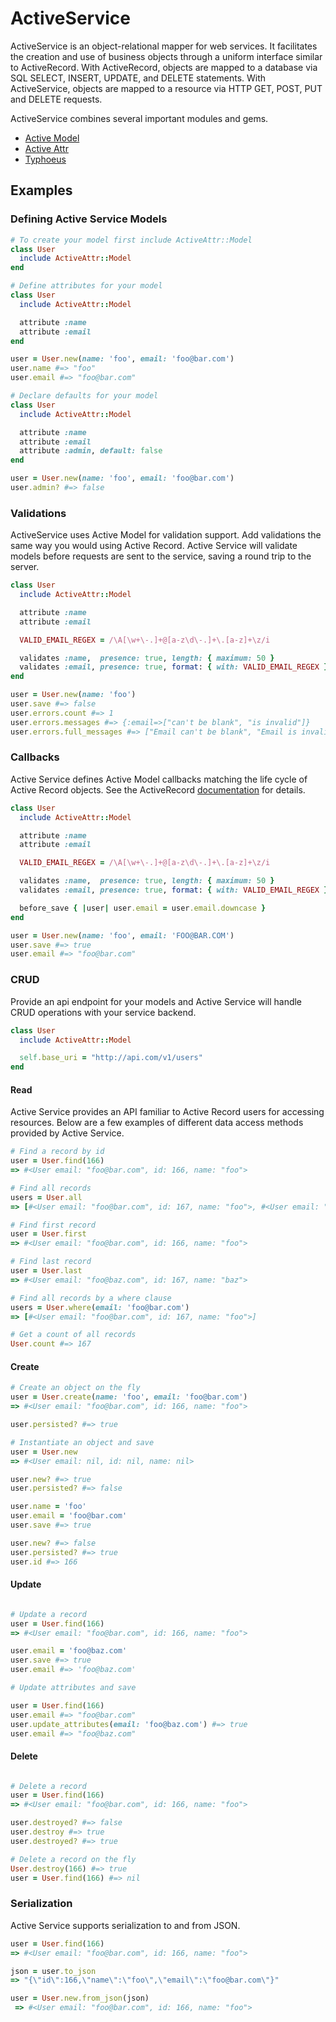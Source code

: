 # ActiveService

ActiveService is an object-relational mapper for web services. It facilitates the creation and use of business objects through a uniform interface similar to ActiveRecord. With ActiveRecord, objects are mapped to a database via SQL SELECT, INSERT, UPDATE, and DELETE statements. With ActiveService, objects are mapped to a resource via HTTP GET, POST, PUT and DELETE requests.

ActiveService combines several important modules and gems.

* [Active Model][active_model]
* [Active Attr][active_attr]
* [Typhoeus][typhoeus]

[active_model]: https://github.com/rails/rails/tree/master/activemodel
[active_attr]: https://github.com/cgriego/active_attr
[typhoeus]: https://github.com/typhoeus/typhoeus
[activerecord_callbacks]: http://api.rubyonrails.org/classes/ActiveRecord/Callbacks.html

## Examples

### Defining Active Service Models

```ruby
# To create your model first include ActiveAttr::Model
class User
  include ActiveAttr::Model
end

# Define attributes for your model
class User
  include ActiveAttr::Model

  attribute :name 
  attribute :email
end

user = User.new(name: 'foo', email: 'foo@bar.com')
user.name #=> "foo"
user.email #=> "foo@bar.com"

# Declare defaults for your model
class User
  include ActiveAttr::Model

  attribute :name 
  attribute :email
  attribute :admin, default: false
end

user = User.new(name: 'foo', email: 'foo@bar.com')
user.admin? #=> false
```

### Validations

ActiveService uses Active Model for validation support. Add validations the same way you would using Active Record. Active Service will validate models before requests are sent to the service, saving a round trip to the server.

```ruby
class User
  include ActiveAttr::Model

  attribute :name 
  attribute :email

  VALID_EMAIL_REGEX = /\A[\w+\-.]+@[a-z\d\-.]+\.[a-z]+\z/i

  validates :name,  presence: true, length: { maximum: 50 }
  validates :email, presence: true, format: { with: VALID_EMAIL_REGEX }  
end

user = User.new(name: 'foo')
user.save #=> false
user.errors.count #=> 1
user.errors.messages #=> {:email=>["can't be blank", "is invalid"]}
user.errors.full_messages #=> ["Email can't be blank", "Email is invalid"]
```

### Callbacks

Active Service defines Active Model callbacks matching the life cycle of Active Record objects. See the ActiveRecord [documentation][activerecord_callbacks] for details.

```ruby
class User
  include ActiveAttr::Model

  attribute :name 
  attribute :email

  VALID_EMAIL_REGEX = /\A[\w+\-.]+@[a-z\d\-.]+\.[a-z]+\z/i

  validates :name,  presence: true, length: { maximum: 50 }
  validates :email, presence: true, format: { with: VALID_EMAIL_REGEX }  

  before_save { |user| user.email = user.email.downcase }  
end

user = User.new(name: 'foo', email: 'FOO@BAR.COM')
user.save #=> true
user.email #=> "foo@bar.com"
```

### CRUD

Provide an api endpoint for your models and Active Service will handle CRUD operations with your service backend.

```ruby
class User
  include ActiveAttr::Model

  self.base_uri = "http://api.com/v1/users"
end
```

#### Read

Active Service provides an API familiar to Active Record users for accessing resources. Below are a few examples of different data access methods provided by Active Service.

```ruby
# Find a record by id
user = User.find(166)
=> #<User email: "foo@bar.com", id: 166, name: "foo"> 

# Find all records
users = User.all
=> [#<User email: "foo@bar.com", id: 167, name: "foo">, #<User email: "foo@baz.com", id: 168, name: "baz">] 

# Find first record
user = User.first
=> #<User email: "foo@bar.com", id: 166, name: "foo"> 

# Find last record
user = User.last
=> #<User email: "foo@baz.com", id: 167, name: "baz"> 

# Find all records by a where clause
users = User.where(email: 'foo@bar.com')
=> [#<User email: "foo@bar.com", id: 167, name: "foo">] 

# Get a count of all records
User.count #=> 167
```

#### Create
```ruby
# Create an object on the fly
user = User.create(name: 'foo', email: 'foo@bar.com')
=> #<User email: "foo@bar.com", id: 166, name: "foo"> 

user.persisted? #=> true

# Instantiate an object and save
user = User.new
=> #<User email: nil, id: nil, name: nil> 

user.new? #=> true
user.persisted? #=> false

user.name = 'foo'
user.email = 'foo@bar.com'
user.save #=> true

user.new? #=> false
user.persisted? #=> true
user.id #=> 166
```

#### Update 
```ruby

# Update a record
user = User.find(166)
=> #<User email: "foo@bar.com", id: 166, name: "foo"> 

user.email = 'foo@baz.com'
user.save #=> true
user.email #=> 'foo@baz.com'

# Update attributes and save 

user = User.find(166)
user.email #=> "foo@bar.com"
user.update_attributes(email: 'foo@baz.com') #=> true
user.email #=> "foo@baz.com"
```

#### Delete
```ruby

# Delete a record
user = User.find(166)
=> #<User email: "foo@bar.com", id: 166, name: "foo"> 

user.destroyed? #=> false
user.destroy #=> true
user.destroyed? #=> true

# Delete a record on the fly
User.destroy(166) #=> true
user = User.find(166) #=> nil 
```

### Serialization

Active Service supports serialization to and from JSON.

```ruby
user = User.find(166)
=> #<User email: "foo@bar.com", id: 166, name: "foo"> 

json = user.to_json
=> "{\"id\":166,\"name\":\"foo\",\"email\":\"foo@bar.com\"}" 

user = User.new.from_json(json)
 => #<User email: "foo@bar.com", id: 166, name: "foo"> 
```
